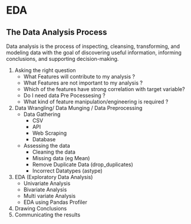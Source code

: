 # EDA

## The Data Analysis Process
Data analysis is the process of inspecting, cleansing, transforming, and modeling data with the goal of discovering useful information, informing conclusions, and supporting decision-making.
1) Asking the right question
   - What Features will contribute to my analysis ?
   - What Features are not important to my analysis ?
   - Which of the features have strong correlation with target variable?
   - Do I need data Pre Pocessesing ?
   - What kind of feature manipulation/engineering is required ?
3) Data Wrangling/ Data Munging / Data Preprocessing
   - Data Gathering
     - CSV
     - API
     - Web Scraping
     - Database
   - Assessing the data
     - Cleaning the data
     - Missing data (eg Mean)
     - Remove Duplicate Data (drop_duplicates)
     - Incorrect Datatypes (astype)
5) EDA (Exploratory Data Analysis)
   - Univariate Analysis
   - Bivariate Analysis
   - Multi variate Analysis
   - EDA using Pandas Profiler 
7) Drawing Conclusions
8) Communicating the results
   
